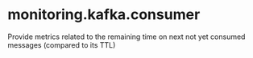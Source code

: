 # monitoring.kafka.consumer
Provide metrics related to the remaining time on next not yet consumed messages (compared to its TTL)
